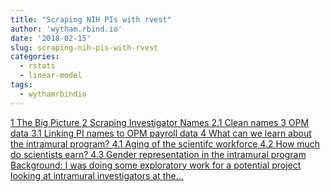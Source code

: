 ```yaml
---
title: "Scraping NIH PIs with rvest"
author: 'wytham.rbind.io'
date: '2018-02-15'
slug: scraping-nih-pis-with-rvest
categories:
  - rstats
  - linear-model
tags:
  - wythamrbindio
---
```


[1 The Big Picture 2 Scraping Investigator Names 2.1 Clean names 3 OPM data 3.1 Linking PI names to OPM payroll data 4 What can we learn about the intramural program? 4.1 Aging of the scientifc workforce 4.2 How much do scientists earn? 4.3 Gender representation in the intramural program Background: I was doing some exploratory work for a potential project looking at intramural investigators at the...<click to read more>](https://wytham.rbind.io/post/scraping-nih-pis-with-rvest/)

